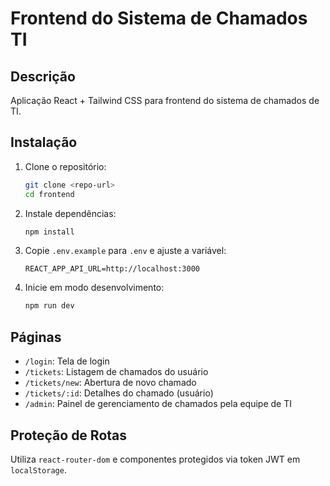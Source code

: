 # Frontend do Sistema de Chamados TI

## Descrição
Aplicação React + Tailwind CSS para frontend do sistema de chamados de TI.

## Instalação

1. Clone o repositório:
   ```bash
   git clone <repo-url>
   cd frontend
   ```
2. Instale dependências:
   ```bash
   npm install
   ```
3. Copie `.env.example` para `.env` e ajuste a variável:
   ```
   REACT_APP_API_URL=http://localhost:3000
   ```
4. Inicie em modo desenvolvimento:
   ```bash
   npm run dev
   ```

## Páginas

- `/login`: Tela de login  
- `/tickets`: Listagem de chamados do usuário  
- `/tickets/new`: Abertura de novo chamado  
- `/tickets/:id`: Detalhes do chamado (usuário)  
- `/admin`: Painel de gerenciamento de chamados pela equipe de TI  

## Proteção de Rotas
Utiliza `react-router-dom` e componentes protegidos via token JWT em `localStorage`.
